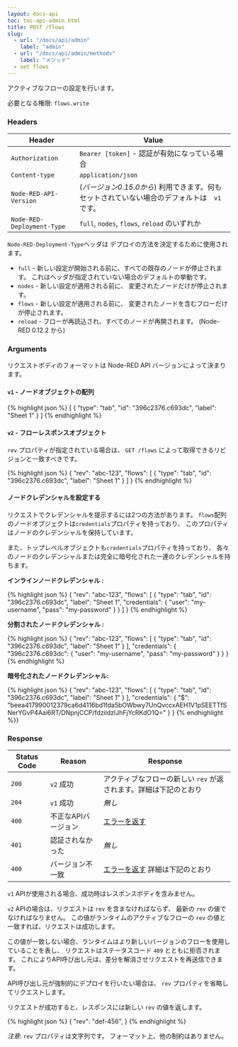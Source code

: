 ```yaml
---
layout: docs-api
toc: toc-api-admin.html
title: POST /flows
slug:
  - url: "/docs/api/admin"
    label: "admin"
  - url: "/docs/api/admin/methods"
    label: "メソッド"
  - set flows
---
```


アクティブなフローの設定を行います。

必要となる権限: <code>flows.write</code>

### Headers

Header                     | Value
---------------------------|----------
`Authorization`            | `Bearer [token]` - 認証が有効になっている場合
`Content-type`             | `application/json`
`Node-RED-API-Version`     | (*バージョン0.15.0から*) 利用できます。何もセットされていない場合のデフォルトは　`v1` です。
`Node-RED-Deployment-Type` | `full`, `nodes`, `flows`, `reload` のいずれか


`Node-RED-Deployment-Type`ヘッダは
デプロイの方法を決定するために使用されます。

 - `full` - 新しい設定が開始される前に、すべての既存のノードが停止されます。
   これはヘッダが指定されていない場合のデフォルトの挙動です。
 - `nodes` - 新しい設定が適用される前に、
   変更されたノードだけが停止されます。
 - `flows` - 新しい設定が適用される前に、
   変更されたノードを含むフローだけが停止されます。
 - `reload` - フローが再読込され、すべてのノードが再開されます。 (Node-RED 0.12.2 から)

### Arguments

リクエストボディのフォーマットは Node-RED API バージョンによって決まります。

#### `v1` - ノードオブジェクトの配列

{% highlight json %}
[
  {
    "type": "tab",
    "id": "396c2376.c693dc",
    "label": "Sheet 1"
  }
]
{% endhighlight %}


#### `v2` - フローレスポンスオブジェクト

`rev` プロパティが指定されている場合は、 `GET /flows` によって取得できるリビジョンと一致すべきです。

{% highlight json %}
{
    "rev": "abc-123",
    "flows": [
      {
        "type": "tab",
        "id": "396c2376.c693dc",
        "label": "Sheet 1"
      }
    ]
}
{% endhighlight %}

#### ノードクレデンシャルを設定する

リクエストでクレデンシャルを提示するには2つの方法があります。
`flows`配列のノードオブジェクトは`credentials`プロパティを持っており、
このプロパティはノードのクレデンシャルを保持しています。

また、トップレベルオブジェクトも`credentials`プロパティを持っており、
各々のノードのクレデンシャルまたは完全に暗号化された一連のクレデンシャルを持ちます。

**インラインノードクレデンシャル :**

{% highlight json %}
{
    "rev": "abc-123",
    "flows": [
      {
        "type": "tab",
        "id": "396c2376.c693dc",
        "label": "Sheet 1",
        "credentials": {
            "user": "my-username",
            "pass": "my-password"
        }
      }
    ]
}
{% endhighlight %}

**分割されたノードクレデンシャル :**


{% highlight json %}
{
    "rev": "abc-123",
    "flows": [
      {
        "type": "tab",
        "id": "396c2376.c693dc",
        "label": "Sheet 1"
      }
    ],
    "credentials": {
        "396c2376.c693dc": {
            "user": "my-username",
            "pass": "my-password"
        }
    }
}
{% endhighlight %}

**暗号化されたノードクレデンシャル:**

{% highlight json %}
{
    "rev": "abc-123",
    "flows": [
      {
        "type": "tab",
        "id": "396c2376.c693dc",
        "label": "Sheet 1"
      }
    ],
    "credentials": {
        "$": "beea417990012379ca6d4116bd1fda5bOWbwy7UnQvccxAEH1V1pSEETTfSNerYGvP4Aai6RT/DNpnjCCP/fdzildzlJhFjYcRKdO1Q="
    }
}
{% endhighlight %}}



### Response

Status Code | Reason              | Response
------------|---------------------|--------------
`200`       | `v2` 成功           | アクティブなフローの新しい `rev` が返されます。詳細は下記のとおり
`204`       | `v1` 成功           | _無し_
`400`       | 不正なAPIバージョン | [エラーを返す](/docs/api/admin/errors)
`401`       | 認証されなかった    | _無し_
`400`       | バージョン不一致    | [エラーを返す](/docs/api/admin/errors) 詳細は下記のとおり

`v1` APIが使用される場合、成功時はレスポンスボディを含みません。

`v2` APIの場合は、リクエストは `rev` を含まなければならず、
最新の `rev` の値でなければなりません。
この値がランタイムのアクティブなフローの `rev` の値と一致すれば、リクエストは成功します。

この値が一致しない場合、ランタイムはより新しいバージョンのフローを使用していることを表し、
リクエストはステータスコード `409` とともに拒否されます。
これによりAPI呼び出し元は、差分を解消させリクエストを再送信できます。

API呼び出し元が強制的にデプロイを行いたい場合は、
`rev` プロパティを省略してリクエストします。

リクエストが成功すると、レスポンスには新しい `rev` の値を返します。

{% highlight json %}
{
    "rev": "def-456",
}
{% endhighlight %}

*注意*: `rev` プロパティは文字列です。
フォーマット上、他の制約はありません。
